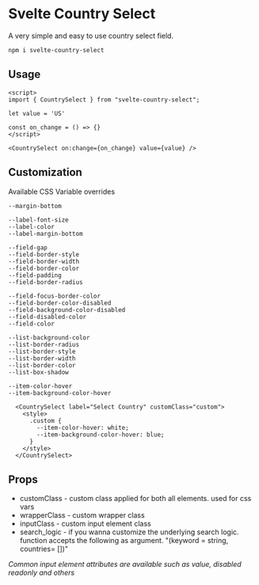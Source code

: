 # Svelte Country Select

A very simple and easy to use country select field.

```
npm i svelte-country-select
```

## Usage

```
<script>
import { CountrySelect } from "svelte-country-select";

let value = 'US'

const on_change = () => {}
</script>

<CountrySelect on:change={on_change} value={value} />
```

## Customization

Available CSS Variable overrides

```
--margin-bottom

--label-font-size
--label-color
--label-margin-bottom

--field-gap
--field-border-style
--field-border-width
--field-border-color
--field-padding
--field-border-radius

--field-focus-border-color
--field-border-color-disabled
--field-background-color-disabled
--field-disabled-color
--field-color

--list-background-color
--list-border-radius
--list-border-style
--list-border-width
--list-border-color
--list-box-shadow

--item-color-hover
--item-background-color-hover
```

```
  <CountrySelect label="Select Country" customClass="custom">
    <style>
      .custom {
        --item-color-hover: white;
        --item-background-color-hover: blue;
      }
    </style>
  </CountrySelect>
```

## Props
- customClass - custom class applied for both all elements. used for css vars
- wrapperClass - custom wrapper class
- inputClass - custom input element class
- search_logic - if you wanna customize the underlying search logic. function accepts the following as argument. "(keyword = string, countries= [])"

_Common input element attributes are available such as value, disabled readonly and others_
